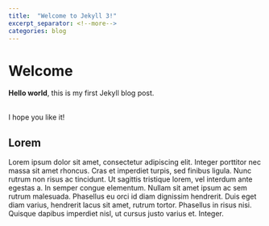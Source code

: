 ```yaml
---
title:  "Welcome to Jekyll 3!"
excerpt_separator: <!--more-->
categories: blog
---
```


# Welcome

**Hello world**, this is my first Jekyll blog post.

<br />
I hope you like it!

## Lorem
Lorem ipsum dolor sit amet, consectetur adipiscing elit. Integer porttitor nec massa sit amet rhoncus. Cras et imperdiet turpis, sed finibus ligula. Nunc rutrum non risus ac tincidunt. Ut sagittis tristique lorem, vel interdum ante egestas a. In semper congue elementum. Nullam sit amet ipsum ac sem rutrum malesuada. Phasellus eu orci id diam dignissim hendrerit. Duis eget diam varius, hendrerit lacus sit amet, rutrum tortor. Phasellus in risus nisi. Quisque dapibus imperdiet nisl, ut cursus justo varius et. Integer.

